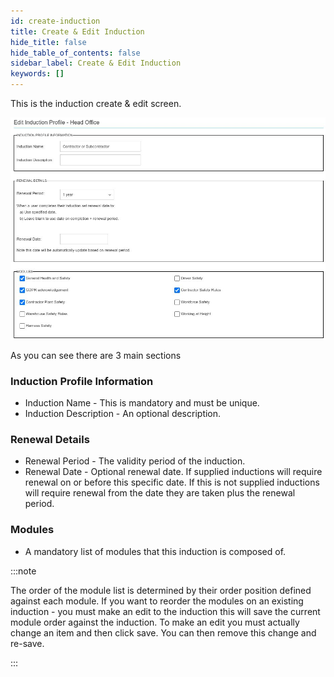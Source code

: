 ```yaml
---
id: create-induction
title: Create & Edit Induction
hide_title: false
hide_table_of_contents: false
sidebar_label: Create & Edit Induction
keywords: []
---
```

This is the induction create & edit screen. 

![](induction-edit.jpg)

As you can see there are 3 main sections

### Induction Profile Information 

* Induction Name - This is mandatory and must be unique.
* Induction Description - An optional description.

### Renewal Details

* Renewal Period - The validity period of the induction.
* Renewal Date - Optional renewal date. If supplied inductions will require renewal on or before this specific date. If this is not supplied inductions will require renewal from the date they are taken plus the renewal period.

### Modules

* A mandatory list of modules that this induction is composed of.

:::note

The order of the module list is determined by their order position defined against each module. If you want to reorder the modules on an existing induction - you must make an edit to the induction this will save the current module order against the induction. To make an edit you must actually change an item and then click save. You can then remove this change and re-save.  

:::